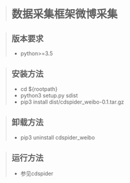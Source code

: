 ># 数据采集框架微博采集

>## 版本要求
>* python>=3.5

>## 安装方法
>* cd ${rootpath}
>* python3 setup.py sdist
>* pip3 install dist/cdspider_weibo-0.1.tar.gz

>## 卸载方法
>* pip3 uninstall cdspider_weibo

>## 运行方法
>* 参见cdspider